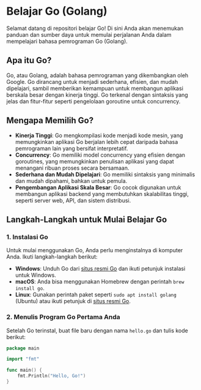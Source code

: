 # Belajar Go (Golang)

Selamat datang di repositori belajar Go! Di sini Anda akan menemukan panduan dan sumber daya untuk memulai perjalanan Anda dalam mempelajari bahasa pemrograman Go (Golang).

## Apa itu Go?

Go, atau Golang, adalah bahasa pemrograman yang dikembangkan oleh Google. Go dirancang untuk menjadi sederhana, efisien, dan mudah dipelajari, sambil memberikan kemampuan untuk membangun aplikasi berskala besar dengan kinerja tinggi. Go terkenal dengan sintaksis yang jelas dan fitur-fitur seperti pengelolaan goroutine untuk concurrency.

## Mengapa Memilih Go?

- **Kinerja Tinggi**: Go mengkompilasi kode menjadi kode mesin, yang memungkinkan aplikasi Go berjalan lebih cepat daripada bahasa pemrograman lain yang bersifat interpretatif.
- **Concurrency**: Go memiliki model concurrency yang efisien dengan goroutines, yang memungkinkan penulisan aplikasi yang dapat menangani ribuan proses secara bersamaan.
- **Sederhana dan Mudah Dipelajari**: Go memiliki sintaksis yang minimalis dan mudah dipahami, bahkan untuk pemula.
- **Pengembangan Aplikasi Skala Besar**: Go cocok digunakan untuk membangun aplikasi backend yang membutuhkan skalabilitas tinggi, seperti server web, API, dan sistem distribusi.

## Langkah-Langkah untuk Mulai Belajar Go

### 1. Instalasi Go

Untuk mulai menggunakan Go, Anda perlu menginstalnya di komputer Anda. Ikuti langkah-langkah berikut:

- **Windows**: Unduh Go dari [situs resmi Go](https://golang.org/dl/) dan ikuti petunjuk instalasi untuk Windows.
- **macOS**: Anda bisa menggunakan Homebrew dengan perintah `brew install go`.
- **Linux**: Gunakan perintah paket seperti `sudo apt install golang` (Ubuntu) atau ikuti petunjuk di [situs resmi Go](https://golang.org/doc/install).

### 2. Menulis Program Go Pertama Anda

Setelah Go terinstal, buat file baru dengan nama `hello.go` dan tulis kode berikut:

```go
package main

import "fmt"

func main() {
    fmt.Println("Hello, Go!")
}
